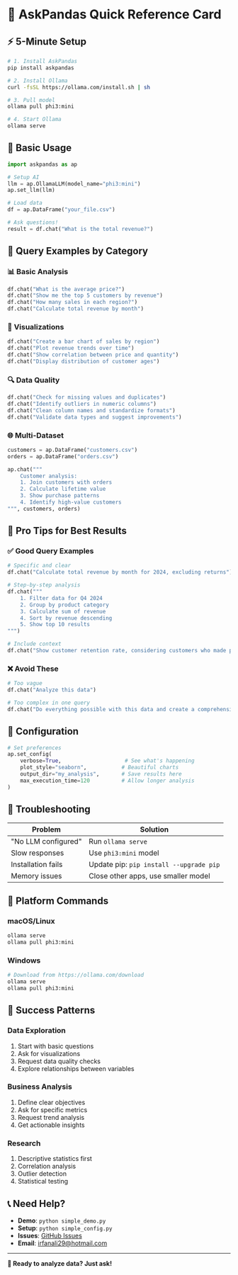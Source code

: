 # 🚀 AskPandas Quick Reference Card

## ⚡ **5-Minute Setup**

```bash
# 1. Install AskPandas
pip install askpandas

# 2. Install Ollama
curl -fsSL https://ollama.com/install.sh | sh

# 3. Pull model
ollama pull phi3:mini

# 4. Start Ollama
ollama serve
```

## 🐍 **Basic Usage**

```python
import askpandas as ap

# Setup AI
llm = ap.OllamaLLM(model_name="phi3:mini")
ap.set_llm(llm)

# Load data
df = ap.DataFrame("your_file.csv")

# Ask questions!
result = df.chat("What is the total revenue?")
```

## 💬 **Query Examples by Category**

### 📊 **Basic Analysis**

```python
df.chat("What is the average price?")
df.chat("Show me the top 5 customers by revenue")
df.chat("How many sales in each region?")
df.chat("Calculate total revenue by month")
```

### 🎨 **Visualizations**

```python
df.chat("Create a bar chart of sales by region")
df.chat("Plot revenue trends over time")
df.chat("Show correlation between price and quantity")
df.chat("Display distribution of customer ages")
```

### 🔍 **Data Quality**

```python
df.chat("Check for missing values and duplicates")
df.chat("Identify outliers in numeric columns")
df.chat("Clean column names and standardize formats")
df.chat("Validate data types and suggest improvements")
```

### 🌐 **Multi-Dataset**

```python
customers = ap.DataFrame("customers.csv")
orders = ap.DataFrame("orders.csv")

ap.chat("""
    Customer analysis:
    1. Join customers with orders
    2. Calculate lifetime value
    3. Show purchase patterns
    4. Identify high-value customers
""", customers, orders)
```

## 🎯 **Pro Tips for Best Results**

### ✅ **Good Query Examples**

```python
# Specific and clear
df.chat("Calculate total revenue by month for 2024, excluding returns")

# Step-by-step analysis
df.chat("""
    1. Filter data for Q4 2024
    2. Group by product category
    3. Calculate sum of revenue
    4. Sort by revenue descending
    5. Show top 10 results
""")

# Include context
df.chat("Show customer retention rate, considering customers who made purchases in both 2023 and 2024")
```

### ❌ **Avoid These**

```python
# Too vague
df.chat("Analyze this data")

# Too complex in one query
df.chat("Do everything possible with this data and create a comprehensive report with all insights and visualizations")
```

## 🔧 **Configuration**

```python
# Set preferences
ap.set_config(
    verbose=True,                    # See what's happening
    plot_style="seaborn",           # Beautiful charts
    output_dir="my_analysis",       # Save results here
    max_execution_time=120          # Allow longer analysis
)
```

## 🚨 **Troubleshooting**

| Problem             | Solution                                |
| ------------------- | --------------------------------------- |
| "No LLM configured" | Run `ollama serve`                      |
| Slow responses      | Use `phi3:mini` model                   |
| Installation fails  | Update pip: `pip install --upgrade pip` |
| Memory issues       | Close other apps, use smaller model     |

## 📱 **Platform Commands**

### **macOS/Linux**

```bash
ollama serve
ollama pull phi3:mini
```

### **Windows**

```bash
# Download from https://ollama.com/download
ollama serve
ollama pull phi3:mini
```

## 🎉 **Success Patterns**

### **Data Exploration**

1. Start with basic questions
2. Ask for visualizations
3. Request data quality checks
4. Explore relationships between variables

### **Business Analysis**

1. Define clear objectives
2. Ask for specific metrics
3. Request trend analysis
4. Get actionable insights

### **Research**

1. Descriptive statistics first
2. Correlation analysis
3. Outlier detection
4. Statistical testing

## 📞 **Need Help?**

- **Demo**: `python simple_demo.py`
- **Setup**: `python simple_config.py`
- **Issues**: [GitHub Issues](https://github.com/irfanalidv/AskPandas/issues)
- **Email**: irfanali29@hotmail.com

---

**🚀 Ready to analyze data? Just ask!**
